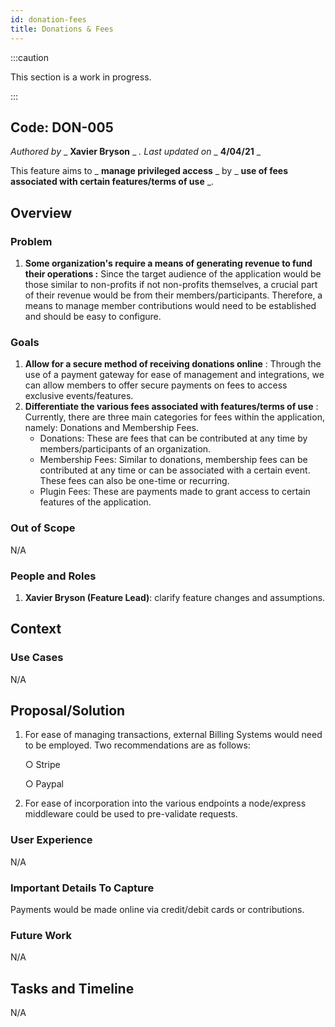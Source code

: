 ```yaml
---
id: donation-fees
title: Donations & Fees
---
```


:::caution

This section is a work in progress.

:::

## Code: DON-005

_Authored by_ _ **Xavier Bryson** _ _. Last updated on_ _ **4/04/21** _

This feature aims to _ **manage privileged access** _ by _ **use of fees associated with certain features/terms of use** _.

## Overview

### Problem

1. **Some organization&#39;s require a means of generating revenue to fund their operations :**
 Since the target audience of the application would be those similar to non-profits if not non-profits themselves, a crucial part of their revenue would be from their members/participants. Therefore, a means to manage member contributions would need to be established and should be easy to configure.

### Goals

1. **Allow for a secure method of receiving donations online** :
 Through the use of a payment gateway for ease of management and integrations, we can allow members to offer secure payments on fees to access exclusive events/features.
2. **Differentiate the various fees associated with features/terms of use** :
 Currently, there are three main categories for fees within the application, namely: Donations and Membership Fees. 
    - Donations: These are fees that can be contributed at any time by members/participants of an organization.
    - Membership Fees: Similar to donations, membership fees can be contributed at any time or can be associated with a certain event. These fees can also be one-time or recurring.
    - Plugin Fees: These are payments made to grant access to certain features of the application.

### Out of Scope

N/A

### People and Roles

1. **Xavier Bryson (Feature Lead)**: clarify feature changes and assumptions.

## Context

### Use Cases

N/A

## Proposal/Solution

1. For ease of managing transactions, external Billing Systems would need to be employed. Two recommendations are as follows:
    
    ○ Stripe

    ○ Paypal

2. For ease of incorporation into the various endpoints a node/express middleware could be used to pre-validate requests.

### User Experience

N/A

### Important Details To Capture

Payments would be made online via credit/debit cards or contributions.

### Future Work

N/A

## Tasks and Timeline

N/A

